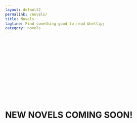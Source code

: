 ```yaml
---
layout: default2
permalink: /novels/
title: Novels
tagline: Find something good to read &hellip;
category: novels
---
```


<div class="{{ page.title }}" style="margin:15rem 0;">

  <h1 class="newnovels_temp"><span>NEW NOVELS COMING SOON!</span></h1>

</div>